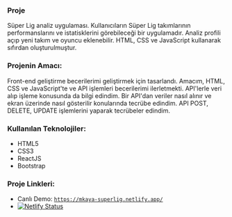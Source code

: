 ### Proje
Süper Lig analiz uygulaması. Kullanıcıların Süper Lig takımlarının performanslarını ve istatisklerini görebileceği bir uygulamadır.
Analiz profili açıp yeni takım ve oyuncu eklenebilir. 
HTML, CSS ve JavaScript kullanarak sıfırdan oluşturulmuştur.

### Projenin Amacı:
Front-end geliştirme becerilerimi geliştirmek için tasarlandı. Amacım, HTML, CSS ve JavaScript'te ve API işlemleri becerilerimi ilerletmekti.
API'lerle veri alıp işleme konusunda da bilgi edindim. Bir API'dan veriler nasıl alınır ve ekran üzerinde nasıl gösterilir konularında tecrübe edindim. 
API POST, DELETE, UPDATE işlemlerini yaparak tecrübeler edindim.

### Kullanılan Teknolojiler:
- HTML5
- CSS3
- ReactJS
- Bootstrap

### Proje Linkleri:
- Canlı Demo: [`https://mkaya-superlig.netlify.app/`](https://mkaya-superlig.netlify.app/)
- [![Netlify Status](https://api.netlify.com/api/v1/badges/59fdffcc-5faa-4d49-83a0-3a2b43e9dce4/deploy-status)](https://app.netlify.com/sites/mkaya-superlig/deploys)
